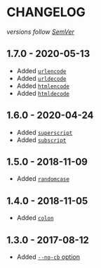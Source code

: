 # CHANGELOG
*versions follow [SemVer](http://semver.org)*

## 1.7.0 - 2020-05-13
* Added [`urlencode`](https://github.com/maxlath/text-transform-cli#urlencode)
* Added [`urldecode`](https://github.com/maxlath/text-transform-cli#urldecode)
* Added [`htmlencode`](https://github.com/maxlath/text-transform-cli#htmlencode)
* Added [`htmldecode`](https://github.com/maxlath/text-transform-cli#htmldecode)

## 1.6.0 - 2020-04-24
* Added [`superscript`](https://github.com/maxlath/text-transform-cli#superscript)
* Added [`subscript`](https://github.com/maxlath/text-transform-cli#subscript)

## 1.5.0 - 2018-11-09
* Added [`randomcase`](https://github.com/maxlath/text-transform-cli#randomcase)

## 1.4.0 - 2018-11-05
* Added [`colon`](https://github.com/maxlath/text-transform-cli#colon)

## 1.3.0 - 2017-08-12
* Added [`--no-cb` option](https://github.com/maxlath/text-transform-cli#disable-copy-to-clipboard)
